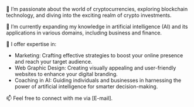 
👀 I’m passionate about the world of cryptocurrencies, exploring blockchain technology, and diving into the exciting realm of crypto investments.

🌱 I’m currently expanding my knowledge in artificial intelligence (AI) and its applications in various domains, including business and finance.

💼 I offer expertise in:
   - Marketing: Crafting effective strategies to boost your online presence and reach your target audience.
   - Web Graphic Design: Creating visually appealing and user-friendly websites to enhance your digital branding.
   - Coaching in AI: Guiding individuals and businesses in harnessing the power of artificial intelligence for smarter decision-making.

📫 Feel free to connect with me via [E-mail].

<!---
JoeBlack1305/JoeBlack1305 is a ✨ special ✨ repository because its `README.md` (this file) appears on your GitHub profile.
You can click the Preview link to take a look at your changes.
--->

